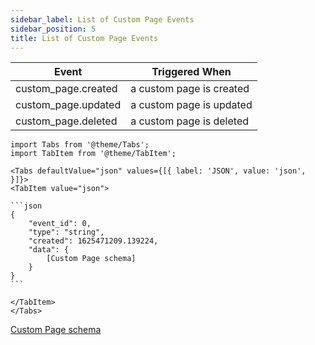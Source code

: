 ```yaml
---
sidebar_label: List of Custom Page Events
sidebar_position: 5
title: List of Custom Page Events
---
```


| Event               | Triggered When           |
|---------------------|--------------------------|
| custom_page.created | a custom page is created |
| custom_page.updated | a custom page is updated |
| custom_page.deleted | a custom page is deleted |

````mdx-code-block
import Tabs from '@theme/Tabs';
import TabItem from '@theme/TabItem';

<Tabs defaultValue="json" values={[{ label: 'JSON', value: 'json', }]}>
<TabItem value="json">

```json
{
    "event_id": 0,
    "type": "string",
    "created": 1625471209.139224,
    "data": {
        [Custom Page schema]
    }
}
```

</TabItem>
</Tabs>
````

[Custom Page schema](/docs/apireference/v2/schemas/custom_page)